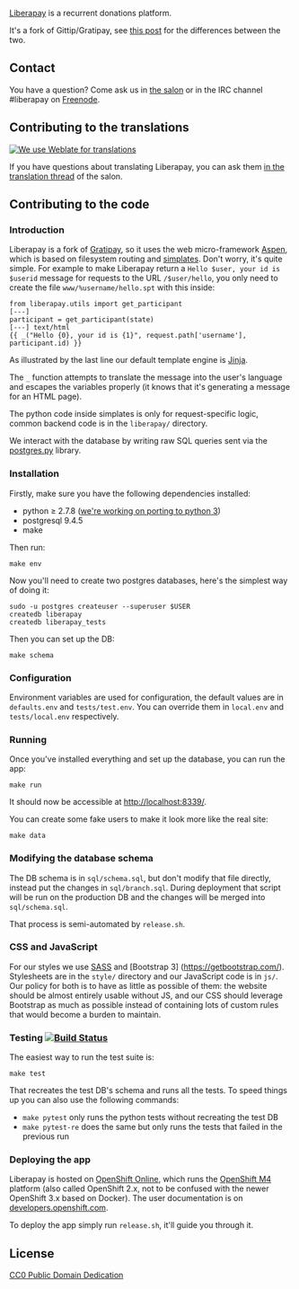 [Liberapay](http://liberapay.com) is a recurrent donations platform.

It's a fork of Gittip/Gratipay, see [this post](https://github.com/liberapay/salon/issues/8) for the differences between the two.

## Contact

You have a question? Come ask us in [the salon](https://github.com/liberapay/salon) or in the IRC channel #liberapay on [Freenode](http://webchat.freenode.net/).


## Contributing to the translations

[![We use Weblate for translations](https://hosted.weblate.org/widgets/liberapay/-/287x66-white.png)](https://hosted.weblate.org/engage/liberapay/?utm_source=widget)

If you have questions about translating Liberapay, you can ask them [in the translation thread](https://github.com/liberapay/salon/issues/2) of the salon.


## Contributing to the code

### Introduction

Liberapay is a fork of [Gratipay](https://github.com/gratipay/gratipay.com), so it uses the web micro-framework [Aspen](http://aspen.io/), which is based on filesystem routing and [simplates](http://simplates.org/). Don't worry, it's quite simple. For example to make Liberapay return a `Hello $user, your id is $userid` message for requests to the URL `/$user/hello`, you only need to create the file `www/%username/hello.spt` with this inside:

```
from liberapay.utils import get_participant
[---]
participant = get_participant(state)
[---] text/html
{{ _("Hello {0}, your id is {1}", request.path['username'], participant.id) }}
```

As illustrated by the last line our default template engine is [Jinja](http://jinja.pocoo.org/).

The `_` function attempts to translate the message into the user's language and escapes the variables properly (it knows that it's generating a message for an HTML page).

The python code inside simplates is only for request-specific logic, common backend code is in the `liberapay/` directory.

We interact with the database by writing raw SQL queries sent via the [postgres.py](https://postgres-py.readthedocs.org/en/latest/) library.

### Installation

Firstly, make sure you have the following dependencies installed:

- python ≥ 2.7.8 ([we're working on porting to python 3](https://github.com/liberapay/liberapay.com/pull/88))
- postgresql 9.4.5
- make

Then run:

    make env

Now you'll need to create two postgres databases, here's the simplest way of doing it:

    sudo -u postgres createuser --superuser $USER
    createdb liberapay
    createdb liberapay_tests

Then you can set up the DB:

    make schema

### Configuration

Environment variables are used for configuration, the default values are in
`defaults.env` and `tests/test.env`. You can override them in
`local.env` and `tests/local.env` respectively.

### Running

Once you've installed everything and set up the database, you can run the app:

    make run

It should now be accessible at [http://localhost:8339/](http://localhost:8339/).

You can create some fake users to make it look more like the real site:

    make data

### Modifying the database schema

The DB schema is in `sql/schema.sql`, but don't modify that file directly,
instead put the changes in `sql/branch.sql`. During deployment that script will
be run on the production DB and the changes will be merged into `sql/schema.sql`.

That process is semi-automated by `release.sh`.

### CSS and JavaScript

For our styles we use [SASS](http://sass-lang.com/) and [Bootstrap 3]
(https://getbootstrap.com/). Stylesheets are in the `style/` directory and our
JavaScript code is in `js/`. Our policy for both is to have as little as
possible of them: the website should be almost entirely usable without JS, and
our CSS should leverage Bootstrap as much as possible instead of containing lots
of custom rules that would become a burden to maintain.

### Testing [![Build Status](https://travis-ci.org/liberapay/liberapay.com.svg)](https://travis-ci.org/liberapay/liberapay.com)

The easiest way to run the test suite is:

    make test

That recreates the test DB's schema and runs all the tests. To speed things up
you can also use the following commands:

- `make pytest` only runs the python tests without recreating the test DB
- `make pytest-re` does the same but only runs the tests that failed in the previous run

### Deploying the app

Liberapay is hosted on [OpenShift Online](https://openshift.com/), which runs
the [OpenShift M4][M4] platform (also called OpenShift 2.x, not to be confused
with the newer OpenShift 3.x based on Docker). The user documentation is on
[developers.openshift.com][OS-dev].

To deploy the app simply run `release.sh`, it'll guide you through it.

[M4]: https://docs.openshift.org/origin-m4/
[OS-dev]: https://developers.openshift.com/


## License

[CC0 Public Domain Dedication](http://creativecommons.org/publicdomain/zero/1.0/)

